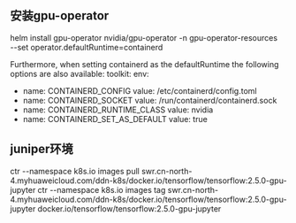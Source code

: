 


## 安装gpu-operator
helm install gpu-operator nvidia/gpu-operator -n gpu-operator-resources\
   --set operator.defaultRuntime=containerd
   
Furthermore, when setting containerd as the defaultRuntime the following options are also available:
toolkit:
  env:
  - name: CONTAINERD_CONFIG
    value: /etc/containerd/config.toml
  - name: CONTAINERD_SOCKET
    value: /run/containerd/containerd.sock
  - name: CONTAINERD_RUNTIME_CLASS
    value: nvidia
  - name: CONTAINERD_SET_AS_DEFAULT
    value: true

## juniper环境

ctr --namespace k8s.io images pull swr.cn-north-4.myhuaweicloud.com/ddn-k8s/docker.io/tensorflow/tensorflow:2.5.0-gpu-jupyter
ctr --namespace k8s.io images tag  swr.cn-north-4.myhuaweicloud.com/ddn-k8s/docker.io/tensorflow/tensorflow:2.5.0-gpu-jupyter  docker.io/tensorflow/tensorflow:2.5.0-gpu-jupyter